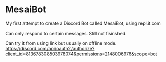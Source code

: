 # MesaiBot
My first attempt to create a Discord Bot called MesaiBot, using repl.it.com

Can only respond to certain messages. Still not fisinshed.

Can try it from using link but usually on offline mode.
https://discord.com/api/oauth2/authorize?client_id=813678308503978074&permissions=2148006976&scope=bot
